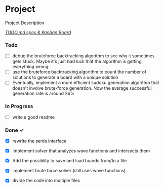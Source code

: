 # Project

Project Description

<em>[TODO.md spec & Kanban Board](https://bit.ly/3fCwKfM)</em>

### Todo

- [ ] debug the bruteforce backtracking algorithm to see why it sometimes gets stuck. Maybe it's just bad luck that the algorithm is getting everything wrong  
- [ ] use the bruteforce backtracking algorithm to count the number of solutions to generate a board with a unique solution  
- [ ] Eventually, implement a more efficient sudoku generation algorithm that doesn't involve brute-force generation. Now the average successful generation rate is around 26%  

### In Progress

- [ ] write a good readme  

### Done ✓

- [x] rewrite the serde interface  
- [x] Implement solver that analyzes wave functions and intersects them  
- [x] Add the possiblity to save and load boards from/to a file  
- [x] implement brute force solver (still uses wave functions)  
- [x] divide the code into multiple files  

